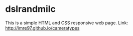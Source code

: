 # dslrandmilc
This is a simple HTML and CSS responsive web page.
Link: http://imre97.github.io/cameratypes
